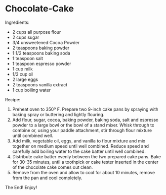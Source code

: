 # Chocolate-Cake

Ingredients:
- 2 cups all purpose flour
- 2 cups sugar
- 3/4 unsweetened Cocoa Powder
- 2 teaspoons baking powder
- 1 1/2 teaspoons baking soda
- 1 teaspoon salt
- 1 teaspoon espresso powder
- 1 cup milk
- 1/2 cup oil
- 2 large eggs
- 2 teaspoons vanilla extract
- 1 cup boiling water

Recipe:
1. Preheat oven to 350º F. Prepare two 9-inch cake pans by spraying with baking spray or buttering and lightly flouring.
2. Add flour, sugar, cocoa, baking powder, baking soda, salt and espresso powder to a large bowl or the bowl of a stand mixer. Whisk through to combine or, using your paddle attachment, stir through flour mixture until combined well.
3. Add milk, vegetable oil, eggs, and vanilla to flour mixture and mix together on medium speed until well combined. Reduce speed and carefully add boiling water to the cake batter until well combined.
4. Distribute cake batter evenly between the two prepared cake pans. Bake for 30-35 minutes, until a toothpick or cake tester inserted in the center of the chocolate cake comes out clean.
5. Remove from the oven and allow to cool for about 10 minutes, remove from the pan and cool completely.


The End! Enjoy!
